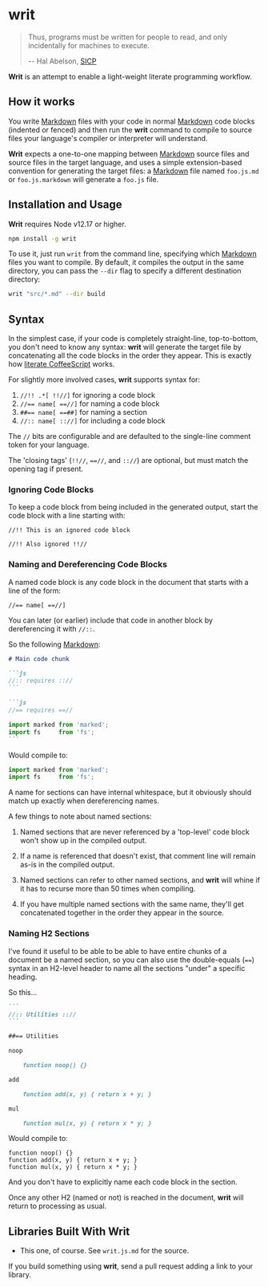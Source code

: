 writ
====

> Thus, programs must be written for people to read, and only incidentally for
> machines to execute.
>
> -- Hal Abelson, [SICP][sicp]


**Writ** is an attempt to enable a light-weight literate programming workflow.


How it works
------------

You write [Markdown][md] files with your code in normal [Markdown][md] code
blocks (indented or fenced) and then run the **writ** command to compile to
source files your language's compiler or interpreter will understand.

**Writ** expects a one-to-one mapping between [Markdown][md] source files and
source files in the target language, and uses a simple extension-based
convention for generating the target files: a [Markdown][md] file named
`foo.js.md` or `foo.js.markdown` will generate a `foo.js` file.


Installation and Usage
----------------------

**Writ** requires Node v12.17 or higher.


```bash
npm install -g writ
```

To use it, just run `writ` from the command line, specifying which
[Markdown][md] files you want to compile. By default, it compiles the output in
the same directory, you can pass the `--dir` flag to specify a different
destination directory:

```bash
writ "src/*.md" --dir build
```


Syntax
------

In the simplest case, if your code is completely straight-line, top-to-bottom,
you don't need to know any syntax: **writ** will generate the target file by
concatenating all the code blocks in the order they appear. This is exactly how
[literate CoffeeScript][litcoffee] works.

For slightly more involved cases, **writ** supports syntax for:


1. `//!! .*[ !!//]` for ignoring a code block
2. `//== name[ ==//]` for naming a code block
3. `##== name[ ==##]` for naming a section
4. `//:: name[ :://]` for including a code block

The `//` bits are configurable and are defaulted to the single-line comment
token for your language.

The 'closing tags' (`!!//`, `==//`, and `:://`) are optional, but must match
the opening tag if present.


### Ignoring Code Blocks

To keep a code block from being included in the generated output, start the
code block with a line starting with:

    //!! This is an ignored code block
    
    //!! Also ignored !!//


### Naming and Dereferencing Code Blocks

A named code block is any code block in the document that starts with a line of
the form:

    //== name[ ==//]

You can later (or earlier) include that code in another block by dereferencing
it with `//::`.

So the following [Markdown][md]:

~~~markdown
# Main code chunk

```js
//:: requires :://
```

```js
//== requires ==//

import marked from 'marked';
import fs     from 'fs';
```
~~~

Would compile to:

```js
import marked from 'marked';
import fs     from 'fs';
```

A name for sections can have internal whitespace, but it obviously should match
up exactly when dereferencing names.

A few things to note about named sections:

1. Named sections that are never referenced by a 'top-level' code block won't
   show up in the compiled output.

2. If a name is referenced that doesn't exist, that comment line will remain
   as-is in the compiled output.

3. Named sections can refer to other named sections, and **writ** will whine if
   it has to recurse more than 50 times when compiling.

4. If you have multiple named sections with the same name, they'll get
   concatenated together in the order they appear in the source.

### Naming H2 Sections

I've found it useful to be able to be able to have entire chunks of a document
be a named section, so you can also use the double-equals (`==`) syntax in an
H2-level header to name all the sections "under" a specific heading.

So this...

~~~markdown
```
//:: Utilities :://
```

##== Utilities

noop

    function noop() {}

add

    function add(x, y) { return x + y; }

mul

    function mul(x, y) { return x * y; }
~~~

Would compile to:

    function noop() {}
    function add(x, y) { return x + y; }
    function mul(x, y) { return x * y; }

And you don't have to explicitly name each code block in the section.

Once any other H2 (named or not) is reached in the document, **writ** will
return to processing as usual.


Libraries Built With Writ
-------------------------

* This one, of course. See `writ.js.md` for the source.

If you build something using **writ**, send a pull request adding a link to
your library.


[sicp]: http://mitpress.mit.edu/sicp/
[litcoffee]: http://ashkenas.com/literate-coffeescript/
[md]: http://daringfireball.net/projects/markdown/
[shebang]: http://en.wikipedia.org/wiki/Shebang_(Unix)
